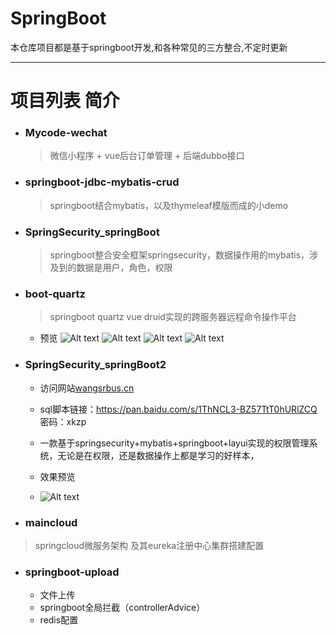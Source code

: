 # SpringBoot  
  本仓库项目都是基于springboot开发,和各种常见的三方整合,不定时更新

---

# 项目列表 简介

-  ### Mycode-wechat
   >  微信小程序 + vue后台订单管理 + 后端dubbo接口 
-  ###  springboot-jdbc-mybatis-crud 
   > springboot结合mybatis，以及thymeleaf模版而成的小demo

-  ### SpringSecurity_springBoot
   > springboot整合安全框架springsecurity，数据操作用的mybatis，涉及到的数据是用户，角色，权限 
 
-  ###  boot-quartz 
   >    springboot quartz vue druid实现的跨服务器远程命令操作平台
   - 预览
       ![Alt text](https://github.com/wangsrGit119/SpringBoot/blob/master/boot-quartz/images/checkTask.png)
       ![Alt text](https://github.com/wangsrGit119/SpringBoot/blob/master/boot-quartz/images/logs.png)
       ![Alt text](https://github.com/wangsrGit119/SpringBoot/blob/master/boot-quartz/images/system.png)
       ![Alt text](https://github.com/wangsrGit119/SpringBoot/blob/master/boot-quartz/images/releaseTask.png)

-  ### SpringSecurity_springBoot2

    - 访问网站[wangsrbus.cn](http://wangsrbus.cn) 

    - sql脚本链接：https://pan.baidu.com/s/1ThNCL3-BZ57TtT0hURlZCQ 密码：xkzp

    - 一款基于springsecurity+mybatis+springboot+layui实现的权限管理系统，无论是在权限，还是数据操作上都是学习的好样本，

    - 效果预览
    - ![Alt text](https://images2018.cnblogs.com/blog/1377204/201808/1377204-20180811141223183-585321616.gif)
-  ###  maincloud
 > springcloud微服务架构 及其eureka注册中心集群搭建配置
 
-  ###  springboot-upload	 
   -  文件上传 
   -  springboot全局拦截（controllerAdvice）
   -  redis配置
 

